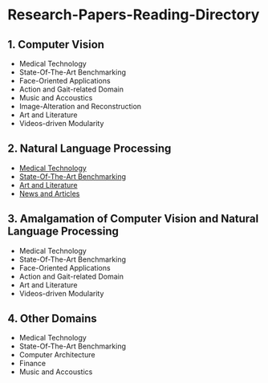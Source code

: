 # Research-Papers-Reading-Directory

## 1. Computer Vision
  * Medical Technology
  * State-Of-The-Art Benchmarking
  * Face-Oriented Applications
  * Action and Gait-related Domain
  * Music and Accoustics
  * Image-Alteration and Reconstruction
  * Art and Literature
  * Videos-driven Modularity   
## 2. Natural Language Processing
  * [Medical Technology](https://github.com/kwanit1142/Research-Papers-Reading-Directory/blob/main/Natural%20Language%20Processing/Medical.md)
  * [State-Of-The-Art Benchmarking](https://github.com/kwanit1142/Research-Papers-Reading-Directory/blob/main/Natural%20Language%20Processing/Benchmark.md)
  * [Art and Literature](https://github.com/kwanit1142/Research-Papers-Reading-Directory/blob/main/Natural%20Language%20Processing/Literature.md)
  * [News and Articles](https://github.com/kwanit1142/Research-Papers-Reading-Directory/blob/main/Natural%20Language%20Processing/News.md)
## 3. Amalgamation of Computer Vision and Natural Language Processing
  * Medical Technology
  * State-Of-The-Art Benchmarking
  * Face-Oriented Applications
  * Action and Gait-related Domain
  * Art and Literature
  * Videos-driven Modularity
## 4. Other Domains
  * Medical Technology
  * State-Of-The-Art Benchmarking
  * Computer Architecture
  * Finance
  * Music and Accoustics
